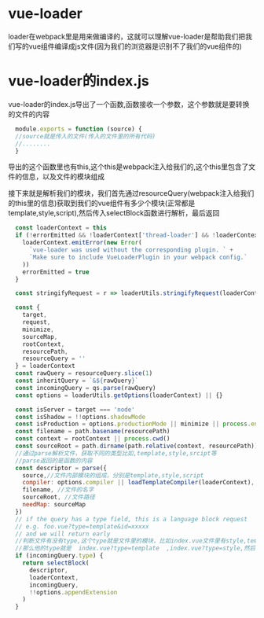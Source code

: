 # vue-loader
  loader在webpack里是用来做编译的，这就可以理解vue-loader是帮助我们把我们写的vue组件编译成js文件(因为我们的浏览器是识别不了我们的vue组件的)
# vue-loader的index.js

 vue-loader的index.js导出了一个函数,函数接收一个参数，这个参数就是要转换的文件的内容
```JavaScript
  module.exports = function (source) {
  //source就是传入的文件(传入的文件里的所有代码)
  //........
  }
```
  导出的这个函数里也有this,这个this是webpack注入给我们的,这个this里包含了文件的信息，以及文件的模块组成

   接下来就是解析我们的模块，我们首先通过resourceQuery(webpack注入给我们的this里的信息)获取到我们的vue组件有多少个模块(正常都是template,style,script),然后传入selectBlock函数进行解析，最后返回

```JavaScript
  const loaderContext = this
  if (!errorEmitted && !loaderContext['thread-loader'] && !loaderContext[NS]) {
    loaderContext.emitError(new Error(
      `vue-loader was used without the corresponding plugin. ` +
      `Make sure to include VueLoaderPlugin in your webpack config.`
    ))
    errorEmitted = true
  }

  const stringifyRequest = r => loaderUtils.stringifyRequest(loaderContext, r)

  const {
    target,
    request,
    minimize,
    sourceMap,
    rootContext,
    resourcePath,
    resourceQuery = ''
  } = loaderContext
  const rawQuery = resourceQuery.slice(1)
  const inheritQuery = `&${rawQuery}`
  const incomingQuery = qs.parse(rawQuery)
  const options = loaderUtils.getOptions(loaderContext) || {}

  const isServer = target === 'node'
  const isShadow = !!options.shadowMode
  const isProduction = options.productionMode || minimize || process.env.NODE_ENV === 'production'
  const filename = path.basename(resourcePath)
  const context = rootContext || process.cwd()
  const sourceRoot = path.dirname(path.relative(context, resourcePath))
  //通过parse解析文件，获取不同的类型比如,template,style,srcipt等
  //parse返回的是函数的内容
  const descriptor = parse({
    source,//文件内部模块的组成，分别是template,style,script
    compiler: options.compiler || loadTemplateCompiler(loaderContext),
    filename, //文件的名字
    sourceRoot, //文件路径
    needMap: sourceMap
  })
  // if the query has a type field, this is a language block request
  // e.g. foo.vue?type=template&id=xxxxx
  // and we will return early
  //判断文件有没有type,这个type就是文件里的模块，比如index.vue文件里有style,template等模块
  //那么他的type就是  index.vue?type=template  ,index.vue?type=style,然后将这些模块传入selectBlock进行解析
  if (incomingQuery.type) {
    return selectBlock(
      descriptor,
      loaderContext,
      incomingQuery,
      !!options.appendExtension
    )
  }

```